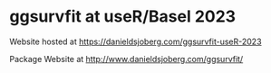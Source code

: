 # ggsurvfit at useR/Basel 2023

Website hosted at https://danieldsjoberg.com/ggsurvfit-useR-2023

Package Website at http://www.danieldsjoberg.com/ggsurvfit/
